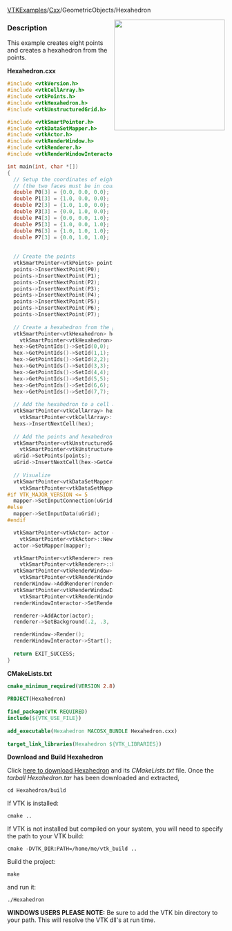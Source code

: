 [VTKExamples](/home/)/[Cxx](/Cxx)/GeometricObjects/Hexahedron

<img align="right" src="https://github.com/lorensen/VTKExamples/blob/gh-pages/Testing/Baseline/GeometricObjects/TestHexahedron.png?raw=true" width="256" />

### Description
This example creates eight points and creates a hexahedron from the points.

**Hexahedron.cxx**
```c++
#include <vtkVersion.h>
#include <vtkCellArray.h>
#include <vtkPoints.h>
#include <vtkHexahedron.h>
#include <vtkUnstructuredGrid.h>

#include <vtkSmartPointer.h>
#include <vtkDataSetMapper.h>
#include <vtkActor.h>
#include <vtkRenderWindow.h>
#include <vtkRenderer.h>
#include <vtkRenderWindowInteractor.h>

int main(int, char *[])
{
  // Setup the coordinates of eight points 
  // (the two faces must be in counter clockwise order as viewd from the outside)
  double P0[3] = {0.0, 0.0, 0.0};
  double P1[3] = {1.0, 0.0, 0.0};
  double P2[3] = {1.0, 1.0, 0.0};
  double P3[3] = {0.0, 1.0, 0.0};
  double P4[3] = {0.0, 0.0, 1.0};
  double P5[3] = {1.0, 0.0, 1.0};
  double P6[3] = {1.0, 1.0, 1.0};
  double P7[3] = {0.0, 1.0, 1.0};
 
 
  // Create the points
  vtkSmartPointer<vtkPoints> points = vtkSmartPointer<vtkPoints>::New();
  points->InsertNextPoint(P0);
  points->InsertNextPoint(P1);
  points->InsertNextPoint(P2);
  points->InsertNextPoint(P3);
  points->InsertNextPoint(P4);
  points->InsertNextPoint(P5);
  points->InsertNextPoint(P6);
  points->InsertNextPoint(P7);
 
  // Create a hexahedron from the points
  vtkSmartPointer<vtkHexahedron> hex = 
    vtkSmartPointer<vtkHexahedron>::New();
  hex->GetPointIds()->SetId(0,0);
  hex->GetPointIds()->SetId(1,1);
  hex->GetPointIds()->SetId(2,2);
  hex->GetPointIds()->SetId(3,3);
  hex->GetPointIds()->SetId(4,4);
  hex->GetPointIds()->SetId(5,5);
  hex->GetPointIds()->SetId(6,6);
  hex->GetPointIds()->SetId(7,7);
 
  // Add the hexahedron to a cell array
  vtkSmartPointer<vtkCellArray> hexs = 
    vtkSmartPointer<vtkCellArray>::New();
  hexs->InsertNextCell(hex);
 
  // Add the points and hexahedron to an unstructured grid
  vtkSmartPointer<vtkUnstructuredGrid> uGrid =
    vtkSmartPointer<vtkUnstructuredGrid>::New();
  uGrid->SetPoints(points);
  uGrid->InsertNextCell(hex->GetCellType(), hex->GetPointIds());
 
  // Visualize
  vtkSmartPointer<vtkDataSetMapper> mapper = 
    vtkSmartPointer<vtkDataSetMapper>::New();
#if VTK_MAJOR_VERSION <= 5
  mapper->SetInputConnection(uGrid->GetProducerPort());
#else
  mapper->SetInputData(uGrid);
#endif

  vtkSmartPointer<vtkActor> actor = 
    vtkSmartPointer<vtkActor>::New();
  actor->SetMapper(mapper);

  vtkSmartPointer<vtkRenderer> renderer = 
    vtkSmartPointer<vtkRenderer>::New();
  vtkSmartPointer<vtkRenderWindow> renderWindow = 
    vtkSmartPointer<vtkRenderWindow>::New();
  renderWindow->AddRenderer(renderer);
  vtkSmartPointer<vtkRenderWindowInteractor> renderWindowInteractor = 
    vtkSmartPointer<vtkRenderWindowInteractor>::New();
  renderWindowInteractor->SetRenderWindow(renderWindow);

  renderer->AddActor(actor);
  renderer->SetBackground(.2, .3, .4);

  renderWindow->Render();
  renderWindowInteractor->Start();
  
  return EXIT_SUCCESS;
}
```
**CMakeLists.txt**
```cmake
cmake_minimum_required(VERSION 2.8)
 
PROJECT(Hexahedron)
 
find_package(VTK REQUIRED)
include(${VTK_USE_FILE})
 
add_executable(Hexahedron MACOSX_BUNDLE Hexahedron.cxx)
 
target_link_libraries(Hexahedron ${VTK_LIBRARIES})
```

**Download and Build Hexahedron**

Click [here to download Hexahedron](https://github.com/lorensen/VTKWikiExamplesTarballs/raw/master/Hexahedron.tar) and its *CMakeLists.txt* file.
Once the *tarball Hexahedron.tar* has been downloaded and extracted,
```
cd Hexahedron/build 
```
If VTK is installed:
```
cmake ..
```
If VTK is not installed but compiled on your system, you will need to specify the path to your VTK build:
```
cmake -DVTK_DIR:PATH=/home/me/vtk_build ..
```
Build the project:
```
make
```
and run it:
```
./Hexahedron
```
**WINDOWS USERS PLEASE NOTE:** Be sure to add the VTK bin directory to your path. This will resolve the VTK dll's at run time.

